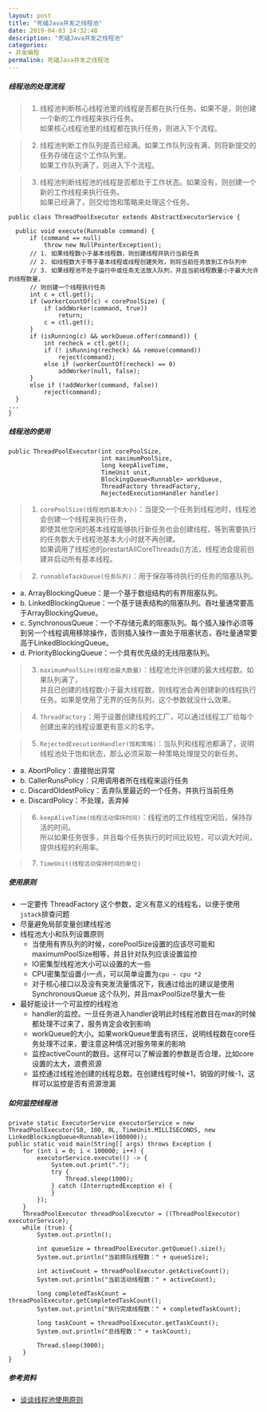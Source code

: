 ```yaml
---
layout: post
title: "死磕Java并发之线程池"
date: 2019-04-03 14:32:48
description: "死磕Java并发之线程池"
categories:
- 并发编程
permalink: 死磕Java并发之线程池
---
```


##### 线程池的处理流程
> 1) 线程池判断核心线程池里的线程是否都在执行任务。如果不是，则创建一个新的工作线程来执行任务。  
如果核心线程池里的线程都在执行任务，则进入下个流程。  

> 2) 线程池判断工作队列是否已经满。如果工作队列没有满，则将新提交的任务存储在这个工作队列里。  
如果工作队列满了，则进入下个流程。  

> 3) 线程池判断线程池的线程是否都处于工作状态。如果没有，则创建一个新的工作线程来执行任务。  
如果已经满了，则交给饱和策略来处理这个任务。

```vim
public class ThreadPoolExecutor extends AbstractExecutorService {

  public void execute(Runnable command) {
      if (command == null)
          throw new NullPointerException();
      // 1. 如果线程数小于基本线程数，则创建线程并执行当前任务
      // 2. 如线程数大于等于基本线程或线程创建失败，则将当前任务放到工作队列中
      // 3. 如果线程池不处于运行中或任务无法放入队列，并且当前线程数量小于最大允许的线程数量，
      // 则创建一个线程执行任务  
      int c = ctl.get();
      if (workerCountOf(c) < corePoolSize) {
          if (addWorker(command, true))
              return;
          c = ctl.get();
      }
      if (isRunning(c) && workQueue.offer(command)) {
          int recheck = ctl.get();
          if (! isRunning(recheck) && remove(command))
              reject(command);
          else if (workerCountOf(recheck) == 0)
              addWorker(null, false);
      }
      else if (!addWorker(command, false))
          reject(command);
  }
...
}
```

##### 线程池的使用
```vim
public ThreadPoolExecutor(int corePoolSize,
                          int maximumPoolSize,
                          long keepAliveTime,
                          TimeUnit unit,
                          BlockingQueue<Runnable> workQueue,
                          ThreadFactory threadFactory,
                          RejectedExecutionHandler handler)
```
> 1) `corePoolSize(线程池的基本大小)`：当提交一个任务到线程池时，线程池会创建一个线程来执行任务，  
> 即使其他空闲的基本线程能够执行新任务也会创建线程，等到需要执行的任务数大于线程池基本大小时就不再创建。  
> 如果调用了线程池的prestartAllCoreThreads()方法，线程池会提前创建并启动所有基本线程。  

> 2) `runnableTaskQueue(任务队列)`：用于保存等待执行的任务的阻塞队列。  
  * a. ArrayBlockingQueue：是一个基于数组结构的有界阻塞队列。  
  * b. LinkedBlockingQueue：一个基于链表结构的阻塞队列。吞吐量通常要高于ArrayBlockingQueue。  
  * c. SynchronousQueue：一个不存储元素的阻塞队列。每个插入操作必须等到另一个线程调用移除操作，否则插入操作一直处于阻塞状态，吞吐量通常要高于LinkedBlockingQueue。  
  * d. PriorityBlockingQueue：一个具有优先级的无线阻塞队列。  

> 3) `maximumPoolSize(线程池最大数量)`：线程池允许创建的最大线程数。如果队列满了，  
> 并且已创建的线程数小于最大线程数，则线程池会再创建新的线程执行任务。如果是使用了无界的任务队列，这个参数就没什么效果。  

> 4) `ThreadFactory`：用于设置创建线程的工厂，可以通过线程工厂给每个创建出来的线程设置更有意义的名字。  

> 5) `RejectedExecutionHandler(饱和策略)`：当队列和线程池都满了，说明线程池处于饱和状态，那么必须采取一种策略处理提交的新任务。  
  * a. AbortPolicy：直接抛出异常  
  * b. CallerRunsPolicy：只用调用者所在线程来运行任务  
  * c. DiscardOldestPolicy：丢弃队里最近的一个任务，并执行当前任务  
  * e. DiscardPolicy：不处理，丢弃掉  

> 6) `keepAliveTime(线程活动保持时间)`：线程池的工作线程空闲后，保持存活的时间。  
所以如果任务很多，并且每个任务执行的时间比较短，可以调大时间，提供线程的利用率。  

> 7) `TimeUnit(线程活动保持时间的单位)`

##### 使用原则
* 一定要传 ThreadFactory 这个参数，定义有意义的线程名，以便于使用`jstack`排查问题
* 尽量避免局部变量创建线程池
* 线程池大小和队列设置原则
  * 当使用有界队列的时候，corePoolSize设置的应该尽可能和maximumPoolSize相等，并且针对队列应该设置监控
  * IO密集型线程池大小可以设置的大一些
  * CPU密集型设置小一点，可以简单设置为`cpu ~ cpu *2`
  * 对于核心接口以及没有突发流量情况下，我通过给出的建议是使用SynchronousQueue 这个队列，并且maxPoolSize尽量大一些
* 最好能设计一个可监控的线程池
  * handler的监控。一旦任务进入handler说明此时线程池数目在max的时候都处理不过来了，服务肯定会收到影响
  * workQueue的大小。如果workQueue里面有挤压，说明线程数在core任务处理不过来，要注意这种情况对服务带来的影响
  * 监控activeCount的数目。这样可以了解设置的参数是否合理，比如core设置的太大，浪费资源
  * 监控通过线程池创建的线程总数。在创建线程时候+1，销毁的时候-1，这样可以监控是否有资源泄漏

##### 如何监控线程池
```vim
private static ExecutorService executorService = new ThreadPoolExecutor(50, 100, 0L, TimeUnit.MILLISECONDS, new LinkedBlockingQueue<Runnable>(100000));
public static void main(String[] args) throws Exception {
    for (int i = 0; i < 100000; i++) {
        executorService.execute(() -> {
            System.out.print(".");
            try {
                Thread.sleep(1000);
            } catch (InterruptedException e) {
            }
        });
    }
    ThreadPoolExecutor threadPoolExecutor = ((ThreadPoolExecutor) executorService);
    while (true) {
        System.out.println();

        int queueSize = threadPoolExecutor.getQueue().size();
        System.out.println("当前排队线程数：" + queueSize);

        int activeCount = threadPoolExecutor.getActiveCount();
        System.out.println("当前活动线程数：" + activeCount);

        long completedTaskCount = threadPoolExecutor.getCompletedTaskCount();
        System.out.println("执行完成线程数：" + completedTaskCount);

        long taskCount = threadPoolExecutor.getTaskCount();
        System.out.println("总线程数：" + taskCount);

        Thread.sleep(3000);
    }
}
```

##### 参考资料
* [谈谈线程池使用原则](https://mp.weixin.qq.com/s?__biz=MzUzODQ0MDY2Nw==&mid=2247483799&idx=1&sn=11e704259d87a16998aad986f4c673e4&chksm=fad6e723cda16e35d917fc10082a8de3fe00250c892f1a1cd5782bdc2b95997b601d068581e9&scene=0&ascene=7&devicetype=android-24&version=26060739&nettype=WIFI&abtest_cookie=BQABAAoACwANABIAEwAFACaXHgBPmR4AWZkeAICZHgCImR4AAAA=&lang=zh_CN&pass_ticket=371qk7f4kWmLX+Tvq8yhrowfCPVdV632gkYuVZAAgUhNDL8e9YZDu0dn4RQWbVeq&wx_header=1)
